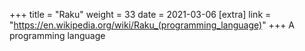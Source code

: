 +++
title = "Raku"
weight = 33
date = 2021-03-06
[extra]
link = "https://en.wikipedia.org/wiki/Raku_(programming_language)"
+++
A programming language

